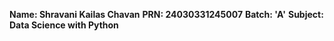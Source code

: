 **Name: Shravani Kailas Chavan**
**PRN: 24030331245007**
**Batch: 'A'**
**Subject: Data Science with Python**
